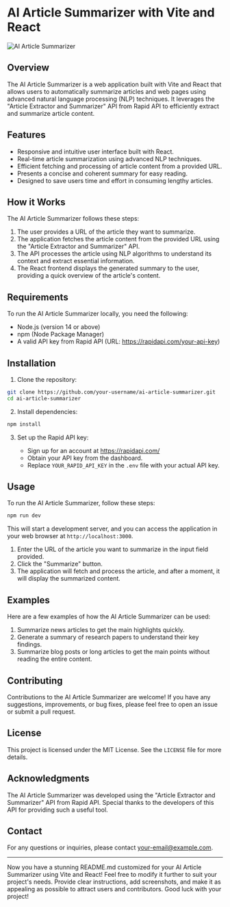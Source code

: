 # AI Article Summarizer with Vite and React

![AI Article Summarizer](https://link.to/your-image)

## Overview

The AI Article Summarizer is a web application built with Vite and React that allows users to automatically summarize articles and web pages using advanced natural language processing (NLP) techniques. It leverages the "Article Extractor and Summarizer" API from Rapid API to efficiently extract and summarize article content.

## Features

- Responsive and intuitive user interface built with React.
- Real-time article summarization using advanced NLP techniques.
- Efficient fetching and processing of article content from a provided URL.
- Presents a concise and coherent summary for easy reading.
- Designed to save users time and effort in consuming lengthy articles.

## How it Works

The AI Article Summarizer follows these steps:

1. The user provides a URL of the article they want to summarize.
2. The application fetches the article content from the provided URL using the "Article Extractor and Summarizer" API.
3. The API processes the article using NLP algorithms to understand its context and extract essential information.
4. The React frontend displays the generated summary to the user, providing a quick overview of the article's content.

## Requirements

To run the AI Article Summarizer locally, you need the following:

- Node.js (version 14 or above)
- npm (Node Package Manager)
- A valid API key from Rapid API (URL: https://rapidapi.com/your-api-key)

## Installation

1. Clone the repository:

```bash
git clone https://github.com/your-username/ai-article-summarizer.git
cd ai-article-summarizer
```

2. Install dependencies:

```bash
npm install
```

3. Set up the Rapid API key:

   - Sign up for an account at https://rapidapi.com/
   - Obtain your API key from the dashboard.
   - Replace `YOUR_RAPID_API_KEY` in the `.env` file with your actual API key.

## Usage

To run the AI Article Summarizer, follow these steps:

```bash
npm run dev
```

This will start a development server, and you can access the application in your web browser at `http://localhost:3000`.

1. Enter the URL of the article you want to summarize in the input field provided.
2. Click the "Summarize" button.
3. The application will fetch and process the article, and after a moment, it will display the summarized content.

## Examples

Here are a few examples of how the AI Article Summarizer can be used:

1. Summarize news articles to get the main highlights quickly.
2. Generate a summary of research papers to understand their key findings.
3. Summarize blog posts or long articles to get the main points without reading the entire content.

## Contributing

Contributions to the AI Article Summarizer are welcome! If you have any suggestions, improvements, or bug fixes, please feel free to open an issue or submit a pull request.

## License

This project is licensed under the MIT License. See the `LICENSE` file for more details.

## Acknowledgments

The AI Article Summarizer was developed using the "Article Extractor and Summarizer" API from Rapid API. Special thanks to the developers of this API for providing such a useful tool.

## Contact

For any questions or inquiries, please contact [your-email@example.com](mailto:your-email@example.com).

---

Now you have a stunning README.md customized for your AI Article Summarizer using Vite and React! Feel free to modify it further to suit your project's needs. Provide clear instructions, add screenshots, and make it as appealing as possible to attract users and contributors. Good luck with your project!
